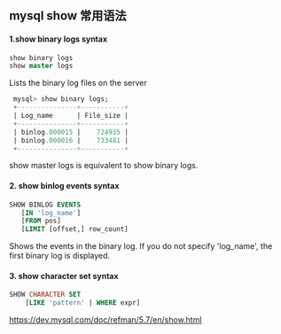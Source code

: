 ## mysql show 常用语法
#### 1.show binary logs syntax
```sql
show binary logs
show master logs
```

Lists the binary log files on the server

```sql
 mysql> show binary logs;
 +---------------+-----------+
 | Log_name      | File_size |
 +---------------+-----------+
 | binlog.000015 |    724935 |
 | binlog.000016 |    733481 |
 +---------------+-----------+
```

show master logs is equivalent to show binary logs.

#### 2. show binlog events syntax

```sql
SHOW BINLOG EVENTS
   [IN 'log_name']
   [FROM pos]
   [LIMIT [offset,] row_count]
```

Shows the events in the binary log. If you do not specify 'log_name', the first binary log is displayed.



#### 3. show character set syntax
```sql
SHOW CHARACTER SET
    [LIKE 'pattern' | WHERE expr]
```



https://dev.mysql.com/doc/refman/5.7/en/show.html



